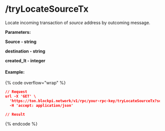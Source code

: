 # /tryLocateSourceTx

Locate incoming transaction of _source_ address by outcoming message.



**Parameters:**

**Source - string**

**destination - string**

**created\_lt - integer**

#### Example:

{% code overflow="wrap" %}
```json
// Request
url -X 'GET' \
  'https://ton.blockpi.network/v1/rpc/your-rpc-key/tryLocateSourceTx?source=string&destination=string&created_lt=integer' \
  -H 'accept: application/json'

// Result

```
{% endcode %}
